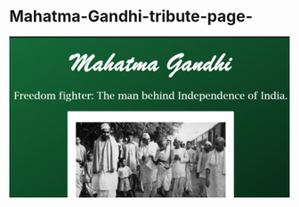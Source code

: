 # Mahatma-Gandhi-tribute-page-
![alt text](https://github.com/tanishadalwadi/Mahatma-Gandhi-tribute-page-/blob/master/Tribute%20page/Screenshot%20(69).png)
